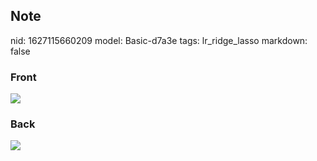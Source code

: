 ## Note
nid: 1627115660209
model: Basic-d7a3e
tags: lr_ridge_lasso
markdown: false

### Front
<img src="paste-07bd6bedd547e0c5fee8705b43a77a362992e5e4.jpg">

### Back
<img src="paste-af9465330b9182359f0c618e30fb5faaabc78117.jpg">
